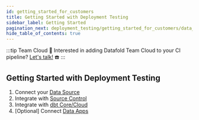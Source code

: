 ```yaml
---
id: getting_started_for_customers
title: Getting Started with Deployment Testing
sidebar_label: Getting Started
pagination_next: deployment_testing/getting_started_for_customers/data_sources
hide_table_of_contents: true
---
```


:::tip Team Cloud
🔧 Interested in adding Datafold Team Cloud to your CI pipeline? [Let's talk!](https://calendly.com/d/zkz-63b-23q/see-a-demo?email=clay%20analytics%40datafold.com&first_name=Clay&last_name=Moeller&a1=) ☎️
:::
<br />

## Getting Started with Deployment Testing

1. Connect your [Data Source](/deployment_testing/getting_started_for_customers/data_sources)
2. Integrate with [Source Control](/deployment_testing/source_control)
3. Integrate with [dbt Core/Cloud](/deployment_testing/dbt)
4. [Optional] Connect [Data Apps](/deployment_testing/data_apps)
